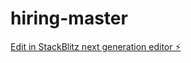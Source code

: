 # hiring-master

[Edit in StackBlitz next generation editor ⚡️](https://stackblitz.com/~/github.com/Azizbek2004/hiring-master)